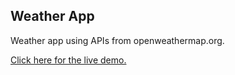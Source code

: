 ## Weather App

Weather app using APIs from openweathermap.org.

[Click here for the live demo.](https://jackfcs.github.io/weather-forecast-app/)
